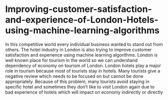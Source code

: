 # Improving-customer-satisfaction-and-experience-of-London-Hotels-using-machine-learning-algorithms
In this competitive world every individual business wanted to stand out from others. The hotel industry in London is also trying to improve customer satisfaction and experience using machine learning algorithms. London is well known place for tourism in the world so we can understand dependency of economy on tourism of London. London hotels play a major role in tourism because most of tourists stay in hotels. Many tourists give a negative review which needs to be focused on but cannot be done appropriately. Because of this problem, many tourists avoid staying in specific hotel and sometimes they don’t like to visit London again due to bad experience of hotels which will impact on economy indirectly or directly
